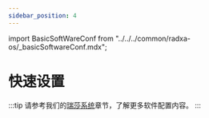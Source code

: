 ```yaml
---
sidebar_position: 4
---
```


import BasicSoftWareConf from "../../../common/radxa-os/\_basicSoftwareConf.mdx";

# 快速设置

<BasicSoftWareConf model="rock-5a" rsetup_path="../radxa-os/rsetup#system-update" product="Radxa ROCK 5A" />

:::tip
请参考我们的[瑞莎系统](../radxa-os/)章节，了解更多软件配置内容。
:::
